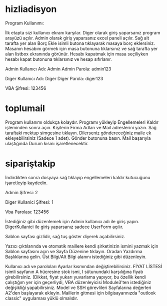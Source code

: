 # hizliadisyon

Program Kullanımı:

İlk etapta sizi kullanıcı ekranı karşılar. Diger olarak giriş yaparsanız program arayüzü açılır. Admin olarak giriş yaparsanız excel paneli açılır. Sağ alt tarafta yer alan Borç Ekle isimli butona tıklayarak masaya borç eklersiniz. Masanın hesabını görmek için masa butonuna tıklarsınız ve sağ tarafta yer alan listbox ekranında görünür. Hesabı kapatmak için masa seçiliyken hesabı kapat butonuna tıklarsınız ve hesap sıfırlanır.

Admin Kullanıcı Adı: Admin Admin Parola: admin123

Diger Kullanıcı Adı: Diger Diger Parola: diger123

VBA Şifresi: 123456

# toplumail

Program kullanımı oldukça kolaydır. Programı yükleyip Engellemeleri Kaldır işleminden sonra açın. Kişilerin Firma Adları ve Mail adreslerini yazın. Sağ taraftaki mektup simgesine tıklayın. Dilerseniz göndereceğiniz maile ek ekleyebilirsiniz (Sadece 1 adet). Gönder butonuna basın. Mail başarıyla ulaştığında Durum kısmı işaretlenecektir.

# sipariştakip

İndirdikten sonra dosyaya sağ tıklayıp engellemeleri kaldır kutucuğunu işaretleyip kaydedin.

Admin Şifresi: 2

Diger Kullanici Şifresi: 1

Vba Parolası: 123456

İstediğiniz gibi düzenlemek için Admin kullanıcı adı ile giriş yapın. DigerKullanici ile giriş yaparsanız sadece UserForm açılır.

Sablon sayfası gizlidir, sağ tuş göster diyerek açabilirsiniz.

Yazıcı çıktılarında ve otomatik maillere kendi şirketinizin ismini yazmak için Sablon sayfasını açın ve Sayfa Düzenine tıklayın. Oradan Yazdırma Başlıklarına gelin. Üst Bilgi/Alt Bilgi alanını istediğiniz gibi düzenleyin.

Kullanıcı adı ve paroloları Ayarlar kısmından değiştirebilirsiniz. FİYAT LİSTESİ isimli sayfanın A hücresine stok ismi, I sütunundaki karşılığına fiyatı girebilirsiniz. (Dikkat, fiyat yukarı yuvarlama yapıyor, bu özellik kendi çalıştığım yer için geçerliydi, VBA düzenleyicisi Module3'ten istediğiniz değişikliği yapabilirsiniz. Model ve SSH görevlileri Sayfalarına değerleri A2'den başlayarak ekleyin. Maillerin gitmesi için bilgisayarınızda "outlook classic" uygulaması yüklü olmalıdır.
